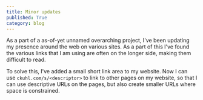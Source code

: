 ```yaml
---
title: Minor updates
published: True
category: blog
---
```


As a part of a as-of-yet unnamed overarching project, I've been updating my
presence around the web on various sites. As a part of this I've found the
various links that I am using are often on the longer side, making them difficult to read.

To solve this, I've added a small short link area to my website. Now I can use
`ckuhl.com/s/<descriptor>` to link to other pages on my website, so that
I can use descriptive URLs on the pages, but also create smaller URLs where space
is constrained.


